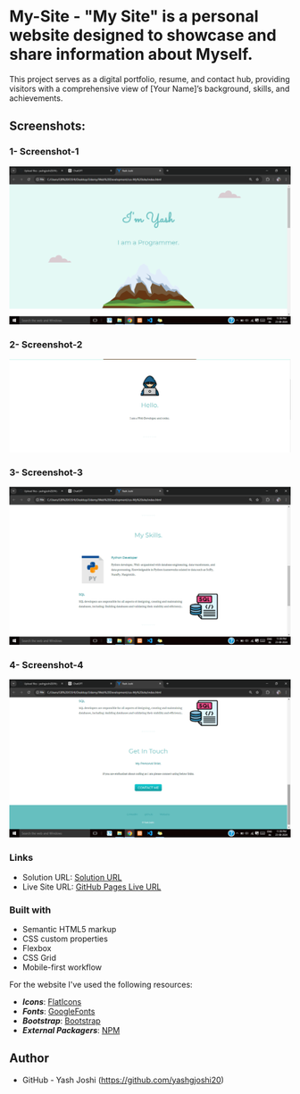 # My-Site - "My Site" is a personal website designed to showcase and share information about Myself. 
This project serves as a digital portfolio, resume, and contact hub, providing visitors with a comprehensive view of [Your Name]’s background, skills, and achievements.

## Screenshots:
### 1- Screenshot-1
![](./Screenshots/Screenshot-1.png)

### 2- Screenshot-2
![](./Screenshots/Screenshot-2.png)

### 3- Screenshot-3
![](./Screenshots/Screenshot-3.png)

### 4- Screenshot-4
![](./Screenshots/Screenshot-4.png)

### Links

- Solution URL:  [Solution  URL](https://github.com/yashgjoshi20/My-Site.git)
- Live Site URL: [GitHub Pages Live URL]( https://yashgjoshi20.github.io/My-Site/)

### Built with

- Semantic HTML5 markup
- CSS custom properties
- Flexbox
- CSS Grid
- Mobile-first workflow

For the website I've used the following resources:
* ***Icons***: [FlatIcons](https://www.flaticon.com/)
* ***Fonts***: [GoogleFonts](https://fonts.google.com/)
* ***Bootstrap***: [Bootstrap](https://getbootstrap.com/)
* ***External Packagers***: [NPM](https://www.npmjs.com/)

 ## Author

- GitHub - Yash Joshi (https://github.com/yashgjoshi20)
